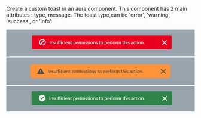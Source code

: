 Create a custom toast in an aura component. This component has 2 main attributes : type, message.
The toast type,can be 'error', 'warning', 'success', or 'info'.
<p align="center">
  <img  src="https://github.com/JPVBMR/Salesforce/blob/main/Resources/Screenshots/Capture.PNG?raw=true">
  <img  src="https://github.com/JPVBMR/Salesforce/blob/main/Resources/Screenshots/Capture1.PNG?raw=true">
  <img  src="https://github.com/JPVBMR/Salesforce/blob/main/Resources/Screenshots/Capture2.PNG?raw=true">
</p>
